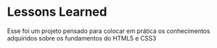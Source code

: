# Lessons Learned

Esse foi um projeto pensado para colocar em prática os conhecimentos adquiridos sobre os fundamentos do HTML5 e CSS3 
